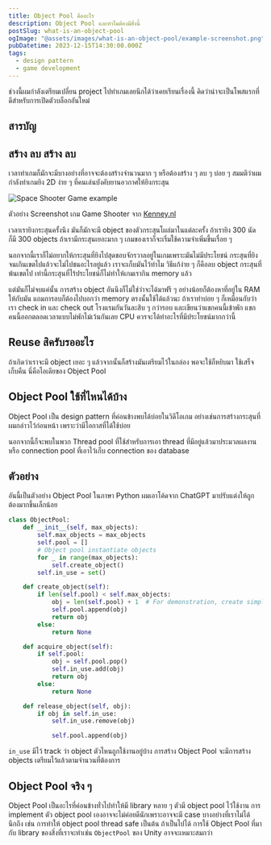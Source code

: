 ```yaml
---
title: Object Pool คืออะไร
description: Object Pool และทำไมต้องมีสิ่งนี้
postSlug: what-is-an-object-pool
ogImage: "@assets/images/what-is-an-object-pool/example-screenshot.png"
pubDatetime: 2023-12-15T14:30:00.000Z
tags:
  - design pattern
  - game development
---
```


ช่วงนี้ผมกำลังเตรียมเปลี่ยน project ไปทำเกมเลยนึกได้ว่าเคยเรียนเรื่องนี้ คิดว่าน่าจะเป็นโพสแรกที่ดีสำหรับการเปิดตัวบล็อกอันใหม่

## สารบัญ

## สร้าง ลบ สร้าง ลบ

เวลาทำเกมก็มักจะมีบางอย่างที่อาจจะต้องสร้างจำนวนมาก ๆ หรือต้องสร้าง ๆ ลบ ๆ บ่อย ๆ
สมมติว่าผมกำลังทำเกมยิง 2D ง่าย ๆ ที่คนเล่นบังคับยานอวกาศให้ยิงกระสุน

![Space Shooter Game example](@assets/images/what-is-an-object-pool/example-screenshot.png)

<span class="text-sm">ตัวอย่าง Screenshot เกม Game Shooter จาก [Kenney.nl](https://opengameart.org/content/space-shooter-redux)</span>

</div>

เวลาเรายิงกระสุนครั้งนึง มันก็มักจะมี object ของตัวกระสุนโผล่มาในแต่ละครั้ง ถ้าเรายิง 300 นัด
ก็มี 300 objects ถ้าเรามีกระสุนเยอะมาก ๆ เกมของเราก็จะเริ่มใช้ความจำเพิ่มขึ้นเรื่อย ๆ

นอกจากนี้เราก็ไม่อยากให้กระสุนที่ยิงไปสุดขอบจักรวาลอยู่ในเกมเพราะมันไม่มีประโยชน์ กระสุนที่ยิงจนเกินเขตไปแล้วจะไม่ไปชนอะไรอยู่แล้ว เราจะเก็บมันไว้ทำไม วิธีแก้ง่าย ๆ ก็คือลบ object กระสุนที่พ้นเขตไป เท่านี้กระสุนที่ไร้ประโยชน์ก็ไม่ทำให้เกมเรากิน memory แล้ว

แต่มันก็ไม่จบแค่นั้น การสร้าง object อันนึงก็ไม่ใช่ว่าจะได้มาฟรี ๆ อย่างน้อยก็ต้องหาที่อยู่ใน
RAM ให้กับมัน แถมการลบก็ต้องไปบอกว่า memory ตรงนั้นใช้ได้แล้วนะ ถ้าเราทำบ่อย ๆ ก็เหมือนกับว่าเรา
check in และ check out โรงแรมกันวันละสิบ ๆ กว่ารอบ และเขียนว่าแขกคนนี้เข้าพัก แขกคนนี้ออกตลอดเวลาแบบไม่พักไม่เว้นกันเลย CPU ควรจะได้ทำอะไรที่มีประโยชน์มากกว่านี้

## Reuse สิครับรออะไร

ถ้าเกิดว่าเราจะมี object เยอะ ๆ แล้วจากนั้นก็สร้างมันเตรียมไว้ในกล่อง พอจะใช้ก็หยิบมา ใช้เสร็จเก็บคืน นี่คือไอเดียของ Object Pool

## Object Pool ใช้ที่ไหนได้บ้าง

Object Pool เป็น design pattern ที่ค่อนข้างพบได้บ่อยในวิดีโอเกม อย่างเช่นการสร้างกระสุนที่ผมกล่าวไว้ก่อนหน้า เพราะว่ามีโอกาสที่ได้ใช้บ่อย

นอกจากนี้ก็จะพบในพวก Thread pool ที่ใช้สำหรับการเอา thread ที่มีอยู่แล้วมาประมวลผลงาน หรือ connection pool ที่เอาไว้เก็บ connection ของ database

## ตัวอย่าง

อันนี้เป็นตัวอย่าง Object Pool ในภาษา Python ผมเอาโค้ดจาก ChatGPT มาปรับแต่งให้ถูกต้องมากขึ้นเล็กน้อย

```python
class ObjectPool:
    def __init__(self, max_objects):
        self.max_objects = max_objects
        self.pool = []
        # Object pool instantiate objects
        for _ in range(max_objects):
            self.create_object()
        self.in_use = set()

    def create_object(self):
        if len(self.pool) < self.max_objects:
            obj = len(self.pool) + 1  # For demonstration, create simple numbered objects
            self.pool.append(obj)
            return obj
        else:
            return None

    def acquire_object(self):
        if self.pool:
            obj = self.pool.pop()
            self.in_use.add(obj)
            return obj
        else:
            return None

    def release_object(self, obj):
        if obj in self.in_use:
            self.in_use.remove(obj)

            self.pool.append(obj)
```

`in_use` มีไว้ track ว่า object ตัวไหนถูกใช้งานอยู่บ้าง การสร้าง Object Pool จะมีการสร้าง objects เตรียมไว้แล้วตามจำนวนที่ต้องการ

## Object Pool จริง ๆ

Object Pool เป็นอะไรที่ค่อนข้างทั่วไปทำให้มี library หลาย ๆ ตัวมี object pool ไว้ใช้งาน การ implement ตัว object pool เองอาจจะไม่ค่อยดีนักเพราะอาจจะมี case บางอย่างที่เราไม่ได้นึกถึง เช่น การทำให้ object pool thread safe เป็นต้น ถ้าเป็นไปได้ การใช้ Object Pool ที่มากับ library ของสิ่งที่เราจะทำเช่น `ObjectPool` ของ Unity อาจจะเหมาะสมกว่า
